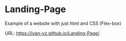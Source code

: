 # Landing-Page

Example of a website with just html and CSS (Flex-box)

URL: https://ivan-vz.github.io/Landing-Page/
